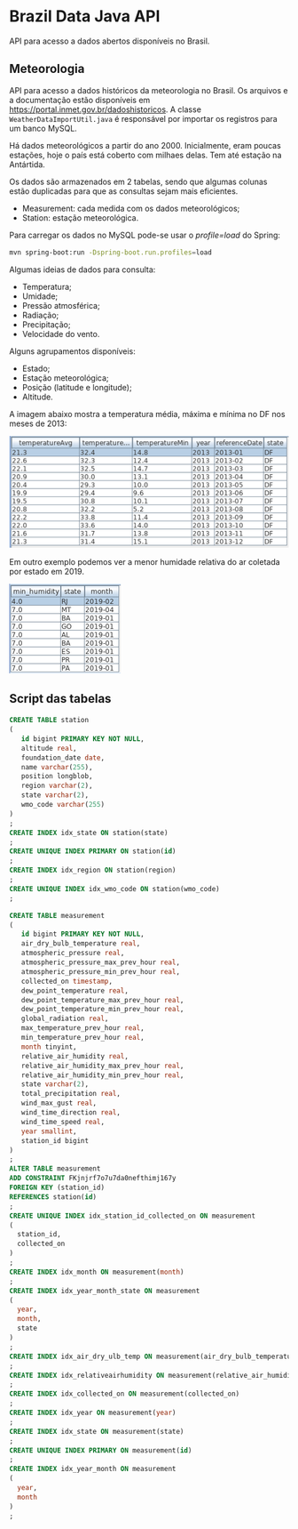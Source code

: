 # Brazil Data Java API

API para acesso a dados abertos disponíveis no Brasil.

## Meteorologia

API para acesso a dados históricos da meteorologia no Brasil. Os arquivos e a documentação estão disponíveis em <https://portal.inmet.gov.br/dadoshistoricos>. A classe `WeatherDataImportUtil.java` é responsável por importar os registros para um banco MySQL.

Há dados meteorológicos a partir do ano 2000. Inicialmente, eram poucas estações, hoje o país está coberto com milhaes delas. Tem até estação na Antártida.

Os dados são armazenados em 2 tabelas, sendo que algumas colunas estão duplicadas para que as consultas sejam mais eficientes.

* Measurement: cada medida com os dados meteorológicos;
* Station: estação meteorológica.

Para carregar os dados no MySQL pode-se usar o *profile=load* do Spring:

```bash
mvn spring-boot:run -Dspring-boot.run.profiles=load
```

Algumas ideias de dados para consulta:

* Temperatura;
* Umidade;
* Pressão atmosférica;
* Radiação;
* Precipitação;
* Velocidade do vento.

Alguns agrupamentos disponíveis:

* Estado;
* Estação meteorológica;
* Posição (latitude e longitude);
* Altitude.

A imagem abaixo mostra a temperatura média, máxima e mínima no DF nos meses de 2013:

![Temperatura no DF](images/df-2013-temperature.png)

Em outro exemplo podemos ver a menor humidade relativa do ar coletada por estado em 2019.

![Humidad](images/min-humidity-air.png)

## Script das tabelas

```sql
CREATE TABLE station
(
   id bigint PRIMARY KEY NOT NULL,
   altitude real,
   foundation_date date,
   name varchar(255),
   position longblob,
   region varchar(2),
   state varchar(2),
   wmo_code varchar(255)
)
;
CREATE INDEX idx_state ON station(state)
;
CREATE UNIQUE INDEX PRIMARY ON station(id)
;
CREATE INDEX idx_region ON station(region)
;
CREATE UNIQUE INDEX idx_wmo_code ON station(wmo_code)
;
```

```sql
CREATE TABLE measurement
(
   id bigint PRIMARY KEY NOT NULL,
   air_dry_bulb_temperature real,
   atmospheric_pressure real,
   atmospheric_pressure_max_prev_hour real,
   atmospheric_pressure_min_prev_hour real,
   collected_on timestamp,
   dew_point_temperature real,
   dew_point_temperature_max_prev_hour real,
   dew_point_temperature_min_prev_hour real,
   global_radiation real,
   max_temperature_prev_hour real,
   min_temperature_prev_hour real,
   month tinyint,
   relative_air_humidity real,
   relative_air_humidity_max_prev_hour real,
   relative_air_humidity_min_prev_hour real,
   state varchar(2),
   total_precipitation real,
   wind_max_gust real,
   wind_time_direction real,
   wind_time_speed real,
   year smallint,
   station_id bigint
)
;
ALTER TABLE measurement
ADD CONSTRAINT FKjnjrf7o7u7da0nefthimj167y
FOREIGN KEY (station_id)
REFERENCES station(id)
;
CREATE UNIQUE INDEX idx_station_id_collected_on ON measurement
(
  station_id,
  collected_on
)
;
CREATE INDEX idx_month ON measurement(month)
;
CREATE INDEX idx_year_month_state ON measurement
(
  year,
  month,
  state
)
;
CREATE INDEX idx_air_dry_ulb_temp ON measurement(air_dry_bulb_temperature)
;
CREATE INDEX idx_relativeairhumidity ON measurement(relative_air_humidity)
;
CREATE INDEX idx_collected_on ON measurement(collected_on)
;
CREATE INDEX idx_year ON measurement(year)
;
CREATE INDEX idx_state ON measurement(state)
;
CREATE UNIQUE INDEX PRIMARY ON measurement(id)
;
CREATE INDEX idx_year_month ON measurement
(
  year,
  month
)
;
```

